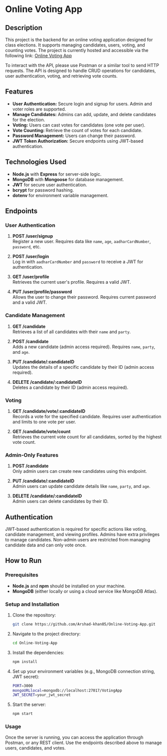 # Online Voting App 


## Description

This project is the backend for an online voting application designed for class elections. It supports managing candidates, users, voting, and counting votes. The project is currently hosted and accessible via the following link: [Online Voting App](https://online-voting-app-st7t.onrender.com/candidate/result)

To interact with the API, please use Postman or a similar tool to send HTTP requests. The API is designed to handle CRUD operations for candidates, user authentication, voting, and retrieving vote counts.

## Features

- **User Authentication:** Secure login and signup for users. Admin and voter roles are supported.
- **Manage Candidates:** Admins can add, update, and delete candidates for the election.
- **Voting:** Users can cast votes for candidates (one vote per user).
- **Vote Counting:** Retrieve the count of votes for each candidate.
- **Password Management:** Users can change their password.
- **JWT Token Authorization:** Secure endpoints using JWT-based authentication.

## Technologies Used

- **Node.js** with **Express** for server-side logic.
- **MongoDB** with **Mongoose** for database management.
- **JWT** for secure user authentication.
- **bcrypt** for password hashing.
- **dotenv** for environment variable management.
  
## Endpoints

### User Authentication

1. **POST /user/signup**  
   Register a new user. Requires data like `name`, `age`, `aadharCardNumber`, `password`, etc.

2. **POST /user/login**  
   Log in with `aadharCardNumber` and `password` to receive a JWT for authentication.

3. **GET /user/profile**  
   Retrieves the current user's profile. Requires a valid JWT.

4. **PUT /user/profile/password**  
   Allows the user to change their password. Requires current password and a valid JWT.

### Candidate Management

1. **GET /candidate**  
   Retrieves a list of all candidates with their `name` and `party`.

2. **POST /candidate**  
   Adds a new candidate (admin access required). Requires `name`, `party`, and `age`.

3. **PUT /candidate/:candidateID**  
   Updates the details of a specific candidate by their ID (admin access required).

4. **DELETE /candidate/:candidateID**  
   Deletes a candidate by their ID (admin access required).

### Voting

1. **GET /candidate/vote/:candidateID**  
   Records a vote for the specified candidate. Requires user authentication and limits to one vote per user.

2. **GET /candidate/vote/count**  
   Retrieves the current vote count for all candidates, sorted by the highest vote count.

### Admin-Only Features

1. **POST /candidate**  
   Only admin users can create new candidates using this endpoint.

2. **PUT /candidate/:candidateID**  
   Admin users can update candidate details like `name`, `party`, and `age`.

3. **DELETE /candidate/:candidateID**  
   Admin users can delete candidates by their ID.

## Authentication

JWT-based authentication is required for specific actions like voting, candidate management, and viewing profiles. Admins have extra privileges to manage candidates. Non-admin users are restricted from managing candidate data and can only vote once.

## How to Run

### Prerequisites

- **Node.js** and **npm** should be installed on your machine.
- **MongoDB** (either locally or using a cloud service like MongoDB Atlas).

### Setup and Installation

1. Clone the repository:

    ```bash
    git clone https://github.com/Arshad-khan05/Online-Voting-App.git
    ```

2. Navigate to the project directory:

    ```bash
    cd Online-Voting-App
    ```

3. Install the dependencies:

    ```bash
    npm install
    ```

4. Set up your environment variables (e.g., MongoDB connection string, JWT secret):

    ```bash
    PORT=3000
    mongoURLlocal=mongodb://localhost:27017/VotingApp
    JWT_SECRET=your_jwt_secret
    ```

5. Start the server:

    ```bash
    npm start
    ```

### Usage

Once the server is running, you can access the application through Postman, or any REST client. Use the endpoints described above to manage users, candidates, and votes.



